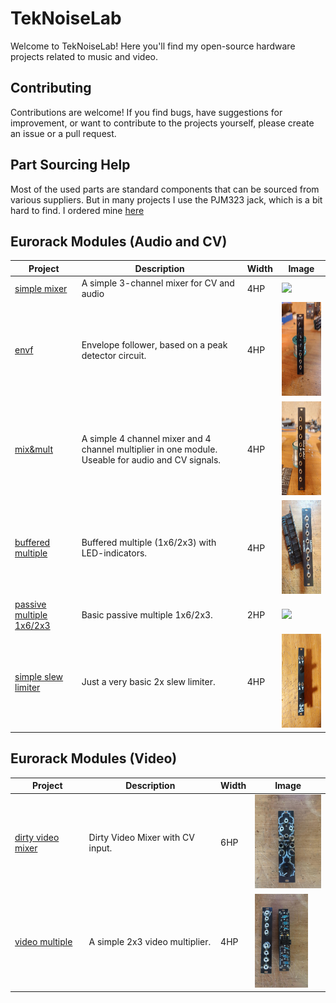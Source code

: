 # TekNoiseLab

Welcome to TekNoiseLab! Here you'll find my open-source hardware projects related to music and video.

## Contributing

Contributions are welcome! If you find bugs, have suggestions for improvement, or want to contribute to the projects yourself, please create an issue or a pull request.

## Part Sourcing Help
Most of the used parts are standard components that can be sourced from various suppliers.
But in many projects I use the PJM323 jack, which is a bit hard to find. I ordered mine [here](https://www.alibaba.com/product-detail/PJ-323M-Screw-Telephone-Jack-3_1600998849510.html?spm=a2756.trade-list-buyer.0.0.374776e97smktV)


## Eurorack Modules (Audio and CV)
| Project  | Description | Width | Image |
| ------------- | ------------- | ------------- | ------------- |
| [simple mixer](https://github.com/TekNoiseLab/simple-mixer) | A simple 3-channel mixer for CV and audio | 4HP | <img src="https://github.com/TekNoiseLab/simple-mixer/blob/main/Images/front.jpeg?raw=true" height="150"> |
| [envf](https://github.com/TekNoiseLab/envf) | Envelope follower, based on a peak detector circuit. | 4HP | <img src="https://github.com/TekNoiseLab/envf/blob/main/Images/front.jpeg?raw=true" height="150"> |
| [mix&mult](https://github.com/TekNoiseLab/mix-mult) | A simple 4 channel mixer and 4 channel multiplier in one module. Useable for audio and CV signals. | 4HP | <img src="https://github.com/TekNoiseLab/mix-mult/blob/main/Images/front.jpeg?raw=true" height="150"> |
| [buffered multiple](https://github.com/TekNoiseLab/buffered-multiple) | Buffered multiple (1x6/2x3) with LED-indicators. | 4HP | <img src="https://github.com/TekNoiseLab/buffered-multiple/blob/main/Images/buffered_multiple.jpeg?raw=true" height="150"> |
| [passive multiple 1x6/2x3](https://github.com/TekNoiseLab/passive-multiple-1x6-2x3/) | Basic passive multiple 1x6/2x3. | 2HP | <img src="https://github.com/TekNoiseLab/passive-multiple-1x6-2x3/blob/main/Images/passive_multiple.jpeg?raw=true" height="150"> |
| [simple slew limiter](https://github.com/TekNoiseLab/simple-slew-limiter) | Just a very basic 2x slew limiter. | 4HP | <img src="https://github.com/TekNoiseLab/simple-slew-limiter/blob/main/Images/front.jpeg?raw=true" height="150"> |

## Eurorack Modules (Video)
| Project  | Description | Width | Image |
| ------------- | ------------- | ------------- | ------------- |
| [dirty video mixer](https://github.com/TekNoiseLab/dirty-video-mixer) | Dirty Video Mixer with CV input. | 6HP | <img src="https://github.com/TekNoiseLab/dirty-video-mixer/blob/main/Images/front.jpeg?raw=true" height="150"> |
| [video multiple](https://github.com/TekNoiseLab/video-multiple) | A simple 2x3 video multiplier. | 4HP | <img src="https://github.com/TekNoiseLab/video-multiple/blob/main/Images/front_back.jpeg?raw=true" height="150"> |

